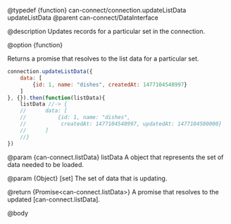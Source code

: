 @typedef {function} can-connect/connection.updateListData updateListData
@parent can-connect/DataInterface

@description Updates records for a particular set in the connection.

@option {function}

  Returns a promise that resolves to the list data for a particular set.

  ```js
  connection.updateListData({
	  data: [
		  {id: 1, name: "dishes", createdAt: 1477104548997}
	  ]
  }, {}).then(function(listData){
	  listData //-> {
	  //	  data: [
	  //		  {id: 1, name: "dishes",
	  //		   createdAt: 1477104548997, updatedAt: 1477104580000}
	  //	  ]
	  //}
  })
  ```

  @param {can-connect.listData} listData A object that represents the set of data needed to be loaded.

  @param {Object} [set] The set of data that is updating.

  @return {Promise<can-connect.listData>} A promise that resolves to the updated [can-connect.listData].

@body
